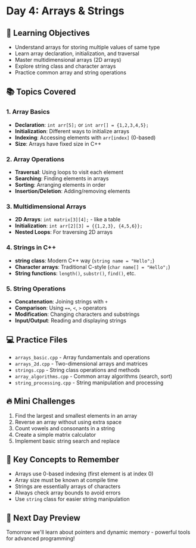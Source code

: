# Day 4: Arrays & Strings

## 🎯 Learning Objectives
- Understand arrays for storing multiple values of same type
- Learn array declaration, initialization, and traversal
- Master multidimensional arrays (2D arrays)
- Explore string class and character arrays
- Practice common array and string operations

## 📚 Topics Covered

### 1. Array Basics
- **Declaration**: `int arr[5];` or `int arr[] = {1,2,3,4,5};`
- **Initialization**: Different ways to initialize arrays
- **Indexing**: Accessing elements with `arr[index]` (0-based)
- **Size**: Arrays have fixed size in C++

### 2. Array Operations
- **Traversal**: Using loops to visit each element
- **Searching**: Finding elements in arrays
- **Sorting**: Arranging elements in order
- **Insertion/Deletion**: Adding/removing elements

### 3. Multidimensional Arrays
- **2D Arrays**: `int matrix[3][4];` - like a table
- **Initialization**: `int arr[2][3] = {{1,2,3}, {4,5,6}};`
- **Nested Loops**: For traversing 2D arrays

### 4. Strings in C++
- **string class**: Modern C++ way (`string name = "Hello";`)
- **Character arrays**: Traditional C-style (`char name[] = "Hello";`)
- **String functions**: `length()`, `substr()`, `find()`, etc.

### 5. String Operations
- **Concatenation**: Joining strings with `+`
- **Comparison**: Using `==`, `<`, `>` operators
- **Modification**: Changing characters and substrings
- **Input/Output**: Reading and displaying strings

## 💻 Practice Files
- `arrays_basic.cpp` - Array fundamentals and operations
- `arrays_2d.cpp` - Two-dimensional arrays and matrices
- `strings.cpp` - String class operations and methods
- `array_algorithms.cpp` - Common array algorithms (search, sort)
- `string_processing.cpp` - String manipulation and processing

## 🔥 Mini Challenges
1. Find the largest and smallest elements in an array
2. Reverse an array without using extra space
3. Count vowels and consonants in a string
4. Create a simple matrix calculator
5. Implement basic string search and replace

## 📖 Key Concepts to Remember
- Arrays use 0-based indexing (first element is at index 0)
- Array size must be known at compile time
- Strings are essentially arrays of characters
- Always check array bounds to avoid errors
- Use `string` class for easier string manipulation

## 🚀 Next Day Preview
Tomorrow we'll learn about pointers and dynamic memory - powerful tools for advanced programming!
